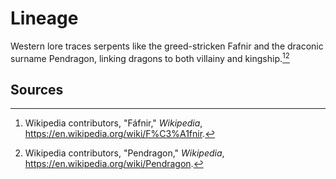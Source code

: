 # Lineage

Western lore traces serpents like the greed-stricken Fafnir and the draconic surname Pendragon, linking dragons to both villainy and kingship.[^1][^2]

## Sources
[^1]: Wikipedia contributors, "Fáfnir," *Wikipedia*, <https://en.wikipedia.org/wiki/F%C3%A1fnir>.
[^2]: Wikipedia contributors, "Pendragon," *Wikipedia*, <https://en.wikipedia.org/wiki/Pendragon>.
